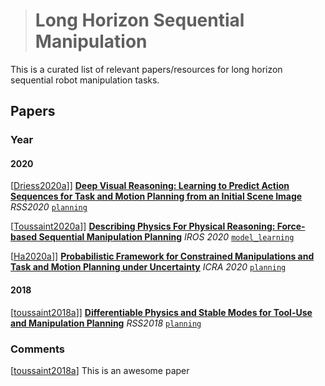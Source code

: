 ># Long Horizon Sequential ManipulationThis is a curated list of relevant papers/resources for long horizon sequential robot manipulation tasks.## Papers### Year#### 2020[[Driess2020a](#Driess2020a)]] [**Deep Visual Reasoning: Learning to Predict Action Sequences for Task and Motion Planning from an Initial Scene Image**](http://arxiv.org/abs/2006.05398) *RSS2020* [`planning`](#planning)[[Toussaint2020a](#Toussaint2020a)]] [**Describing Physics For Physical Reasoning: Force-based Sequential Manipulation Planning**](https://arxiv.org/abs/2002.12780) *IROS 2020* [`model_learning`](#model_learning)[[Ha2020a](#Ha2020a)]] [**Probabilistic Framework for Constrained Manipulations and Task and Motion Planning under Uncertainty**](http://arxiv.org/abs/2003.04259) *ICRA 2020* [`planning`](#planning)#### 2018 [[toussaint2018a](#toussaint2018a)]] [**Differentiable Physics and Stable Modes for Tool-Use and Manipulation Planning**](http://www.roboticsproceedings.org/rss14/p44.pdf) *RSS2018* [`planning`](#planning)### Comments[[toussaint2018a](#toussaint2018a)]This is an awesome paper